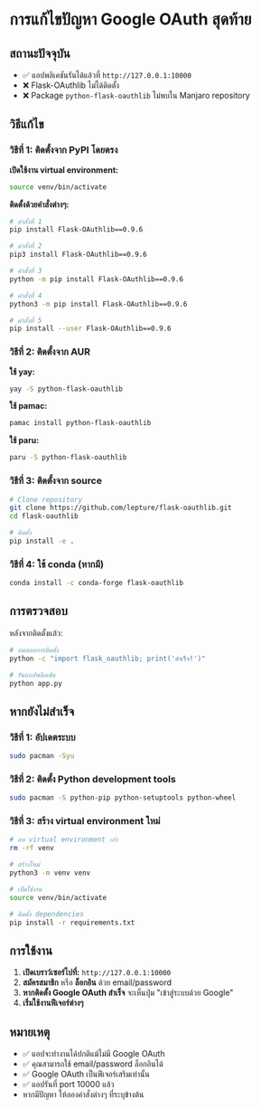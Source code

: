 # การแก้ไขปัญหา Google OAuth สุดท้าย

## สถานะปัจจุบัน
- ✅ แอปพลิเคชันรันได้แล้วที่ `http://127.0.0.1:10000`
- ❌ Flask-OAuthlib ไม่ได้ติดตั้ง
- ❌ Package `python-flask-oauthlib` ไม่พบใน Manjaro repository

## วิธีแก้ไข

### วิธีที่ 1: ติดตั้งจาก PyPI โดยตรง

**เปิดใช้งาน virtual environment:**
```bash
source venv/bin/activate
```

**ติดตั้งด้วยคำสั่งต่างๆ:**
```bash
# คำสั่งที่ 1
pip install Flask-OAuthlib==0.9.6

# คำสั่งที่ 2
pip3 install Flask-OAuthlib==0.9.6

# คำสั่งที่ 3
python -m pip install Flask-OAuthlib==0.9.6

# คำสั่งที่ 4
python3 -m pip install Flask-OAuthlib==0.9.6

# คำสั่งที่ 5
pip install --user Flask-OAuthlib==0.9.6
```

### วิธีที่ 2: ติดตั้งจาก AUR

**ใช้ yay:**
```bash
yay -S python-flask-oauthlib
```

**ใช้ pamac:**
```bash
pamac install python-flask-oauthlib
```

**ใช้ paru:**
```bash
paru -S python-flask-oauthlib
```

### วิธีที่ 3: ติดตั้งจาก source

```bash
# Clone repository
git clone https://github.com/lepture/flask-oauthlib.git
cd flask-oauthlib

# ติดตั้ง
pip install -e .
```

### วิธีที่ 4: ใช้ conda (หากมี)

```bash
conda install -c conda-forge flask-oauthlib
```

## การตรวจสอบ

หลังจากติดตั้งแล้ว:
```bash
# ทดสอบการติดตั้ง
python -c "import flask_oauthlib; print('สำเร็จ!')"

# รันแอปพลิเคชัน
python app.py
```

## หากยังไม่สำเร็จ

### วิธีที่ 1: อัปเดตระบบ
```bash
sudo pacman -Syu
```

### วิธีที่ 2: ติดตั้ง Python development tools
```bash
sudo pacman -S python-pip python-setuptools python-wheel
```

### วิธีที่ 3: สร้าง virtual environment ใหม่
```bash
# ลบ virtual environment เก่า
rm -rf venv

# สร้างใหม่
python3 -m venv venv

# เปิดใช้งาน
source venv/bin/activate

# ติดตั้ง dependencies
pip install -r requirements.txt
```

## การใช้งาน

1. **เปิดเบราว์เซอร์ไปที่:** `http://127.0.0.1:10000`
2. **สมัครสมาชิก** หรือ **ล็อกอิน** ด้วย email/password
3. **หากติดตั้ง Google OAuth สำเร็จ** จะเห็นปุ่ม "เข้าสู่ระบบด้วย Google"
4. **เริ่มใช้งานฟีเจอร์ต่างๆ**

## หมายเหตุ

- ✅ แอปจะทำงานได้ปกติแม้ไม่มี Google OAuth
- ✅ คุณสามารถใช้ email/password ล็อกอินได้
- ✅ Google OAuth เป็นฟีเจอร์เสริมเท่านั้น
- ✅ แอปรันที่ port 10000 แล้ว
- หากมีปัญหา ให้ลองคำสั่งต่างๆ ที่ระบุข้างต้น 